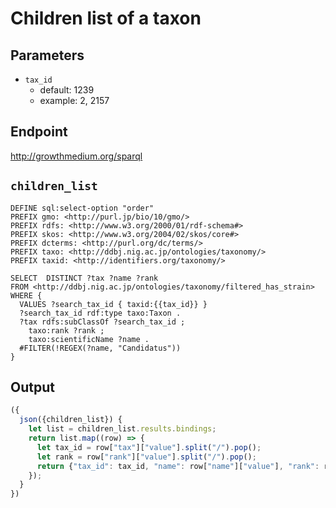 # Children list of a taxon

## Parameters

* `tax_id`
  * default: 1239
  * example: 2, 2157

## Endpoint

http://growthmedium.org/sparql

## `children_list`

```sparql
DEFINE sql:select-option "order"
PREFIX gmo: <http://purl.jp/bio/10/gmo/>
PREFIX rdfs: <http://www.w3.org/2000/01/rdf-schema#>
PREFIX skos: <http://www.w3.org/2004/02/skos/core#>
PREFIX dcterms: <http://purl.org/dc/terms/>
PREFIX taxo: <http://ddbj.nig.ac.jp/ontologies/taxonomy/>
PREFIX taxid: <http://identifiers.org/taxonomy/>

SELECT  DISTINCT ?tax ?name ?rank
FROM <http://ddbj.nig.ac.jp/ontologies/taxonomy/filtered_has_strain>
WHERE {
  VALUES ?search_tax_id { taxid:{{tax_id}} }
  ?search_tax_id rdf:type taxo:Taxon .
  ?tax rdfs:subClassOf ?search_tax_id ;
    taxo:rank ?rank ;
    taxo:scientificName ?name .
  #FILTER(!REGEX(?name, "Candidatus"))
}
```

## Output

```javascript
({
  json({children_list}) {
    let list = children_list.results.bindings;
    return list.map((row) => {
      let tax_id = row["tax"]["value"].split("/").pop();
      let rank = row["rank"]["value"].split("/").pop();
      return {"tax_id": tax_id, "name": row["name"]["value"], "rank": rank}
    });
  }
})
```

